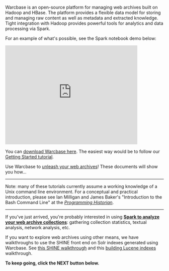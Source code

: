 Warcbase is an open-source platform for managing web archives built on Hadoop and HBase. The platform provides a flexible data model for storing and managing raw content as well as metadata and extracted knowledge. Tight integration with Hadoop provides powerful tools for analytics and data processing via Spark.

For an example of what's possible, see the Spark notebook demo below:

<iframe width="420" height="315" src="https://www.youtube.com/embed/OgxPYY5M0Mg" frameborder="0" style="margin:0 auto" allowfullscreen></iframe>

You can [download Warcbase here](https://github.com/lintool/warcbase). The easiest way would be to follow our [Getting Started tutorial](http://lintool.github.io/warcbase-docs/Getting-Started/).

Use Warcbase to [unleash your web archives](http://archivesunleashed.ca/)! These documents will show you how...

***

Note: many of these tutorials currently assume a working knowledge of a Unix command line environment. For a conceptual and practical introduction, please see Ian Milligan and James Baker's "Introduction to the Bash Command Line" at the [*Programming Historian*](http://programminghistorian.org/lessons/intro-to-bash).

***

If you've just arrived, you're probably interested in using [**Spark to analyze your web archive collections**](http://lintool.github.io/warcbase-docs/Analyzing-Web-Archives-with-Spark/): gathering collection statistics, textual analysis, network analysis, etc.

If you want to explore web archives using other means, we have walkthroughs to use the SHINE front end on Solr indexes generated using Warcbase. See [this SHINE walkthrough](http://lintool.github.io/warcbase-docs/Shine:-Installing-Shine-Frontend-on-OS-X/) and this [building Lucene indexes](http://lintool.github.io/warcbase-docs/Building-Lucene-Indexes-Using-Hadoop/) walkthrough.

**To keep going, click the NEXT button below.**

